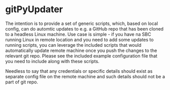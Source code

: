 # gitPyUpdater
The intention is to provide a set of generic scripts, which, based on local config, can do automtic updates to e.g. a GitHub repo that has been cloned to a headless Linux machine.
Use case is simple - if you have na SBC running Linux in remote location and you need to add some updates to running scripts, you can leverage the included scripts that would automatically update remote machine once you push the changes to the relevant git repo.
Please see the included example configuration file that you need to include along with these scripts.

Needless to say that any credentials or specific details should exist as separate config file on the remote machine and such details should not be a part of git repo.
